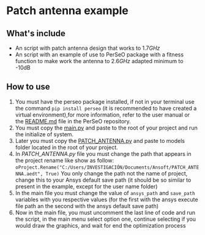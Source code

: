 # Patch antenna example


## What's include
- An script with patch antenna design that works to 1.7*GHz*
- An script with an example of use to PerSeO package with a fitness function to make work the antenna to 2.6*GHz* adapted minimum to -10dB

## How to use
1. You must have the perseo package installed, if not in your terminal use the command ```pip install perseo``` (it is recommended to have created a virtual environment),for more information, refer to the user manual or the [README.md](../../README.md) file in the PerSeO repository.
2. You must copy the [main.py](main.py) and paste to the root of your project and run the initialize of system.
3. Later you must copy the [PATCH_ANTENNA.py](PATCH_ANTENNA.py) and paste to models folder located in the root of your project.
4. In *PATCH_ANTENNA.py* file you must change the path that appears in the project rename like show as follow:
`oProject.Rename("C:/Users/INVESTIGACIÓN/Documents/Ansoft/PATCH_ANTENNA.aedt", True)`
You only change the path not the name of project, change this to your Ansys default save path (it should be so similar to present in the example, except for the user name folder)
5. In the main file you must change the value of `ansys_path` and `save_path` variables with you respective values (for the first with the ansys execute file path an the second with the ansys default save path)
6. Now in the main file, you must uncomment the last line of code  and run the script, in the main menu select option one, continue selecting if you would draw the graphics, and wait for end the optimization process